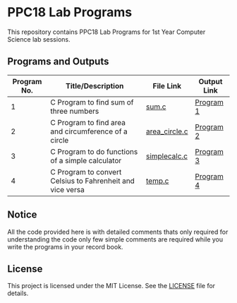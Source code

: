 # PPC18 Lab Programs

This repository contains PPC18 Lab Programs for 1st Year Computer Science lab sessions.

## Programs and Outputs

| Program No. | Title/Description                                              | File Link                | Output Link                        |
| ------------| ------------------------------------------------------------- | ------------------------ | ----------------------------------- |
| 1           | C Program to find sum of three numbers                       | [sum.c](./sum.c)       | [Program 1](Outputs/sum.txt)   |
| 2           | C Program to find area and circumference of a circle         | [area_circle.c](./area_circle.c) | [Program 2](Outputs/area_circle.txt) |
| 3           | C Program to do functions of a simple calculator             | [simplecalc.c](./simplecalc.c) | [Program 3](Outputs/simplecalc.txt) |
| 4           | C Program to convert Celsius to Fahrenheit and vice versa    | [temp.c](./temp.c)     | [Program 4](Outputs/temp.txt)  |

## Notice

All the code provided here is with detailed comments thats only required for understanding the code only few simple comments are required while you write the programs in your record book.

## License

This project is licensed under the MIT License. See the [LICENSE](./LICENSE) file for details.
